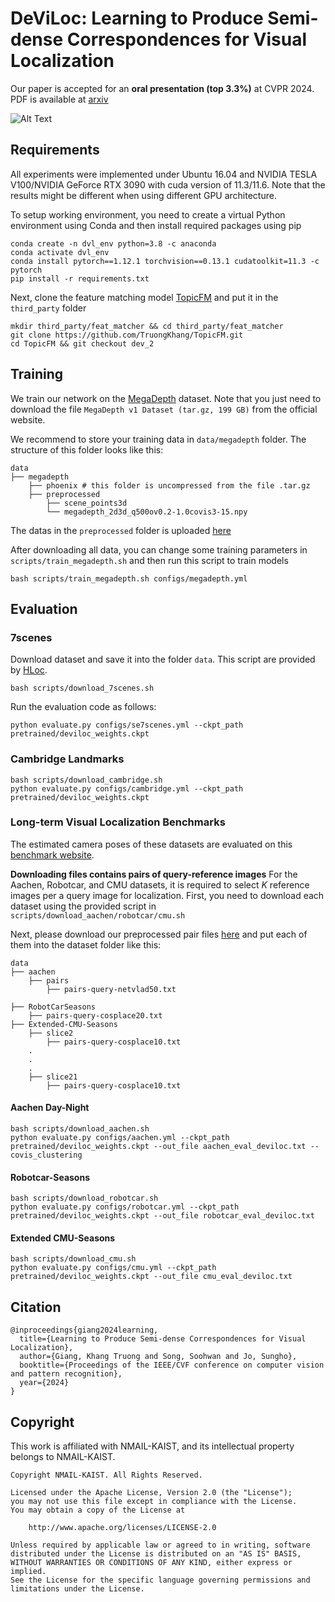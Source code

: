 # DeViLoc: Learning to Produce Semi-dense Correspondences for Visual Localization
Our paper is accepted for an **oral presentation (top 3.3%)** at CVPR 2024. PDF is available at [arxiv](https://arxiv.org/abs/2402.08359)

![Alt Text](demo_deviloc_short.gif)

## Requirements
All experiments were implemented under Ubuntu 16.04 and NVIDIA TESLA V100/NVIDIA GeForce RTX 3090 with cuda version of 11.3/11.6.
Note that the results might be different when using different GPU architecture.

To setup working environment, you need to create a virtual Python environment using Conda and then install required packages using pip

    conda create -n dvl_env python=3.8 -c anaconda
    conda activate dvl_env
    conda install pytorch==1.12.1 torchvision==0.13.1 cudatoolkit=11.3 -c pytorch
    pip install -r requirements.txt

Next, clone the feature matching model [TopicFM](https://github.com/TruongKhang/TopicFM.git) and put it in the `third_party` folder

    mkdir third_party/feat_matcher && cd third_party/feat_matcher
    git clone https://github.com/TruongKhang/TopicFM.git
    cd TopicFM && git checkout dev_2

## Training
We train our network on the [MegaDepth](https://www.cs.cornell.edu/projects/megadepth/) dataset. 
Note that you just need to download the file `MegaDepth v1 Dataset (tar.gz, 199 GB)` from the official website.

We recommend to store your training data in `data/megadepth` folder. The structure of this folder looks like this:
```
data
├── megadepth
    ├── phoenix # this folder is uncompressed from the file .tar.gz
    ├── preprocessed
        ├── scene_points3d
        └── megadepth_2d3d_q500ov0.2-1.0covis3-15.npy
```

The datas in the `preprocessed` folder is uploaded [here](https://drive.google.com/drive/folders/1CxLrXnt5JpWe9WdweCs3dE22Eg6mFvZA?usp=sharing)

After downloading all data, you can change some training parameters in `scripts/train_megadepth.sh` and then run this script to train models

    bash scripts/train_megadepth.sh configs/megadepth.yml


## Evaluation

### 7scenes
Download dataset and save it into the folder `data`. This script are provided by [HLoc](https://github.com/cvg/Hierarchical-Localization).

    bash scripts/download_7scenes.sh

Run the evaluation code as follows:

    python evaluate.py configs/se7scenes.yml --ckpt_path pretrained/deviloc_weights.ckpt

### Cambridge Landmarks

    bash scripts/download_cambridge.sh
    python evaluate.py configs/cambridge.yml --ckpt_path pretrained/deviloc_weights.ckpt

### Long-term Visual Localization Benchmarks
The estimated camera poses of these datasets are evaluated on this [benchmark website](https://www.visuallocalization.net/benchmark/).

**Downloading files contains pairs of query-reference images**
For the Aachen, Robotcar, and CMU datasets, it is required to select *K* reference images per a query image for localization.
First, you need to download each dataset using the provided script in `scripts/download_aachen/robotcar/cmu.sh`

Next, please download our preprocessed pair files [here](https://drive.google.com/file/d/1waAnXuPnoa4Nzjat0xE3S5GYMTIMM-_p/view?usp=sharing) and put each of them into the dataset folder like this:
```commandline
data
├── aachen
    ├── pairs
        ├── pairs-query-netvlad50.txt

├── RobotCarSeasons
    ├── pairs-query-cosplace20.txt
├── Extended-CMU-Seasons
    ├── slice2
        ├── pairs-query-cosplace10.txt
    .
    .
    .
    ├── slice21
        ├── pairs-query-cosplace10.txt
```

#### Aachen Day-Night

    bash scripts/download_aachen.sh
    python evaluate.py configs/aachen.yml --ckpt_path pretrained/deviloc_weights.ckpt --out_file aachen_eval_deviloc.txt --covis_clustering

#### Robotcar-Seasons

    bash scripts/download_robotcar.sh
    python evaluate.py configs/robotcar.yml --ckpt_path pretrained/deviloc_weights.ckpt --out_file robotcar_eval_deviloc.txt

#### Extended CMU-Seasons

    bash scripts/download_cmu.sh
    python evaluate.py configs/cmu.yml --ckpt_path pretrained/deviloc_weights.ckpt --out_file cmu_eval_deviloc.txt

## Citation

```commandline
@inproceedings{giang2024learning,
  title={Learning to Produce Semi-dense Correspondences for Visual Localization},
  author={Giang, Khang Truong and Song, Soohwan and Jo, Sungho},
  booktitle={Proceedings of the IEEE/CVF conference on computer vision and pattern recognition},
  year={2024}
}
```
## Copyright
This work is affiliated with NMAIL-KAIST, and its intellectual property belongs to NMAIL-KAIST.

```commandline
Copyright NMAIL-KAIST. All Rights Reserved.

Licensed under the Apache License, Version 2.0 (the "License");
you may not use this file except in compliance with the License.
You may obtain a copy of the License at

    http://www.apache.org/licenses/LICENSE-2.0

Unless required by applicable law or agreed to in writing, software
distributed under the License is distributed on an "AS IS" BASIS,
WITHOUT WARRANTIES OR CONDITIONS OF ANY KIND, either express or implied.
See the License for the specific language governing permissions and
limitations under the License.
```
